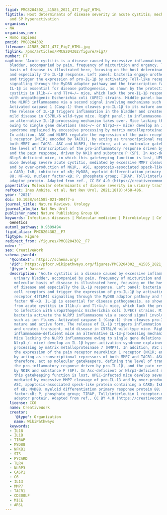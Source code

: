 ```yaml
---
figid: PMC8204302__41585_2021_477_Fig7_HTML
figtitle: Host determinants of disease severity in acute cystitis; mechanism of IL-1B
  and SP hyperactivation
organisms:
- NA
organisms_ner:
- Homo sapiens
pmcid: PMC8204302
filename: 41585_2021_477_Fig7_HTML.jpg
figlink: /pmc/articles/PMC8204302/figure/Fig7/
number: F7
caption: 'Acute cystitis is a disease caused by excessive inflammation in the urinary
  bladder, accompanied by pain, frequency of micturition and urgency. The molecular
  basis of disease is illustrated here, focusing on the host determinants of disease
  and especially the IL-1β response. Left panel: bacteria engage urothelial cell receptors
  and trigger the expression of pro-IL-1β by activating Toll-like receptor 4(TLR4)
  signalling through the MyD88 adaptor pathway and the transcription factor NF-κB.
  IL-1β is essential for disease pathogenesis, as shown by the protection from acute
  cystitis in Il1b−/− and Tlr4−/− mice, which lack the pro-IL-1β response to infection
  with uropathogenic Escherichia coli (UPEC) strains. Middle panel: bacteria activate
  the NLRP3 inflammasome via a second signal involving mechanisms such as ion fluxes.
  Activated caspase 1 (Casp-1) then cleaves pro-IL-1β to its mature and active form.
  The release of IL-1β triggers inflammation in the bladder and creates transient,
  mild disease in C57BL/6 wild-type mice. Right panel: in inflammasome-deficient mice
  an alternative IL-1β-processing mechanism takes over. Mice lacking the NLRP3 inflammasome
  owing to single gene deletions (Asc−/− or Nlrp3−/− mice) develop an IL-1β hyper-activation
  syndrome explained by excessive processing by matrix metalloproteinase 7 (MMP7).
  In addition, ASC and NLRP3 regulate the expression of the pain receptor neurokinin
  1 receptor (NK1R; encoded by TACR1), by acting as transcriptional repressors of
  both MMP7 and TACR1. ASC and NLRP3, therefore, act as molecular gatekeepers, defining
  the level of transcription of the pro-inflammatory response driven by pro-IL-1β,
  and the pain response, driven by NK1R and substance P (SP). In Asc-deficient or
  Nlrp3-deficient mice, in which this gatekeeping function is lost, UPEC-infected
  mice develop severe acute cystitis, mediated by excessive MMP7 cleavage of pro-IL-1β
  and by over-production of NK1R,. ASC, apoptosis-associated speck-like protein containing
  a CARD; IκB, inhibitor of κB; MyD88, myeloid differentiation primary response protein
  88; NF-κB, nuclear factor-κB; P, phosphate group; TIRAP, Toll/interleukin 1 receptor-domain-containing
  adaptor protein. Adapted from ref., CC BY 4.0 (https://creativecommons.org/licenses/by/4.0/).'
papertitle: Molecular determinants of disease severity in urinary tract infection.
reftext: Ines Ambite, et al. Nat Rev Urol. 2021;18(8):468-486.
year: '2021'
doi: 10.1038/s41585-021-00477-x
journal_title: Nature Reviews. Urology
journal_nlm_ta: Nat Rev Urol
publisher_name: Nature Publishing Group UK
keywords: Infectious diseases | Molecular medicine | Microbiology | Cell biology |
  Genetics
automl_pathway: 0.9399494
figid_alias: PMC8204302__F7
figtype: Figure
redirect_from: /figures/PMC8204302__F7
ndex: ''
seo: CreativeWork
schema-jsonld:
  '@context': https://schema.org/
  '@id': https://pfocr.wikipathways.org/figures/PMC8204302__41585_2021_477_Fig7_HTML.html
  '@type': Dataset
  description: 'Acute cystitis is a disease caused by excessive inflammation in the
    urinary bladder, accompanied by pain, frequency of micturition and urgency. The
    molecular basis of disease is illustrated here, focusing on the host determinants
    of disease and especially the IL-1β response. Left panel: bacteria engage urothelial
    cell receptors and trigger the expression of pro-IL-1β by activating Toll-like
    receptor 4(TLR4) signalling through the MyD88 adaptor pathway and the transcription
    factor NF-κB. IL-1β is essential for disease pathogenesis, as shown by the protection
    from acute cystitis in Il1b−/− and Tlr4−/− mice, which lack the pro-IL-1β response
    to infection with uropathogenic Escherichia coli (UPEC) strains. Middle panel:
    bacteria activate the NLRP3 inflammasome via a second signal involving mechanisms
    such as ion fluxes. Activated caspase 1 (Casp-1) then cleaves pro-IL-1β to its
    mature and active form. The release of IL-1β triggers inflammation in the bladder
    and creates transient, mild disease in C57BL/6 wild-type mice. Right panel: in
    inflammasome-deficient mice an alternative IL-1β-processing mechanism takes over.
    Mice lacking the NLRP3 inflammasome owing to single gene deletions (Asc−/− or
    Nlrp3−/− mice) develop an IL-1β hyper-activation syndrome explained by excessive
    processing by matrix metalloproteinase 7 (MMP7). In addition, ASC and NLRP3 regulate
    the expression of the pain receptor neurokinin 1 receptor (NK1R; encoded by TACR1),
    by acting as transcriptional repressors of both MMP7 and TACR1. ASC and NLRP3,
    therefore, act as molecular gatekeepers, defining the level of transcription of
    the pro-inflammatory response driven by pro-IL-1β, and the pain response, driven
    by NK1R and substance P (SP). In Asc-deficient or Nlrp3-deficient mice, in which
    this gatekeeping function is lost, UPEC-infected mice develop severe acute cystitis,
    mediated by excessive MMP7 cleavage of pro-IL-1β and by over-production of NK1R,.
    ASC, apoptosis-associated speck-like protein containing a CARD; IκB, inhibitor
    of κB; MyD88, myeloid differentiation primary response protein 88; NF-κB, nuclear
    factor-κB; P, phosphate group; TIRAP, Toll/interleukin 1 receptor-domain-containing
    adaptor protein. Adapted from ref., CC BY 4.0 (https://creativecommons.org/licenses/by/4.0/).'
  license: CC0
  name: CreativeWork
  creator:
    '@type': Organization
    name: WikiPathways
  keywords:
  - IL18
  - IL1B
  - TIRAP
  - MYD88
  - NFKB1
  - STS
  - PYCARD
  - TLR4
  - NLRP3
  - CASP1
  - C6
  - IL13
  - MMP7
  - TACR1
  - CD300LF
  - MICE
  - ARSL
---
```

